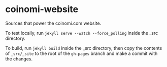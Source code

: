 coinomi-website
===============

Sources that power the coinomi.com website.

To test locally, run `jekyll serve --watch --force_polling` inside the _src directory.

To build, run `jekyll build` inside the _src directory, then copy the contents of `_src/_site` to the root of the `gh-pages` branch and make a commit with the changes.

